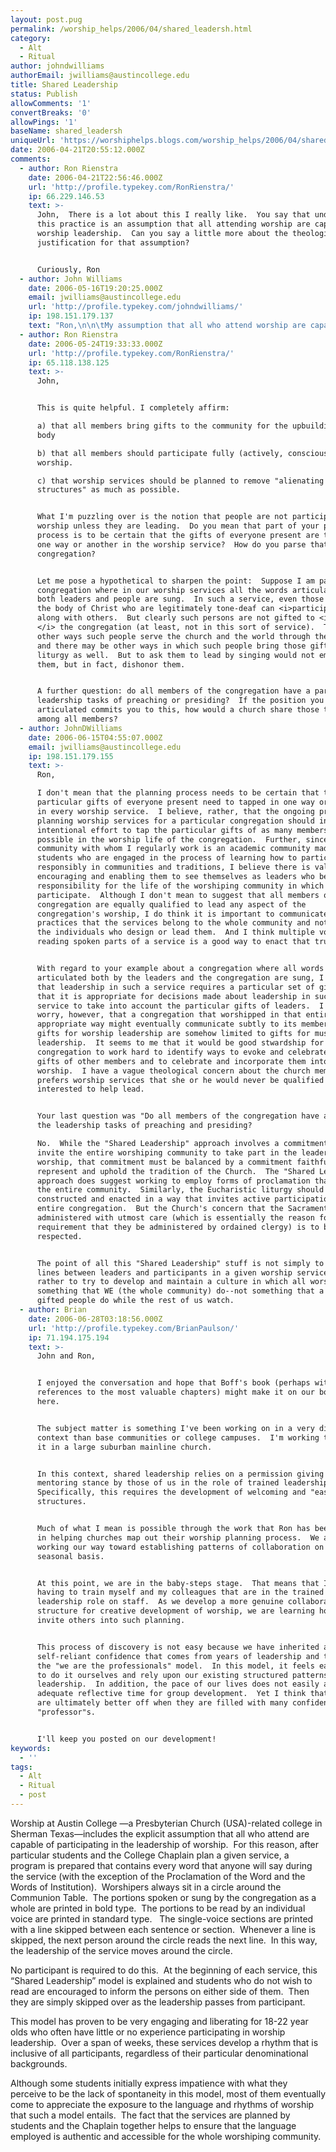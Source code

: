 ```yaml
---
layout: post.pug
permalink: /worship_helps/2006/04/shared_leadersh.html 
category:
  - Alt
  - Ritual
author: johndwilliams
authorEmail: jwilliams@austincollege.edu
title: Shared Leadership
status: Publish
allowComments: '1'
convertBreaks: '0'
allowPings: '1'
baseName: shared_leadersh
uniqueUrl: 'https://worshiphelps.blogs.com/worship_helps/2006/04/shared_leadersh.html '
date: 2006-04-21T20:55:12.000Z
comments:
  - author: Ron Rienstra
    date: 2006-04-21T22:56:46.000Z
    url: 'http://profile.typekey.com/RonRienstra/'
    ip: 66.229.146.53
    text: >-
      John,  There is a lot about this I really like.  You say that undergirding
      this practice is an assumption that all attending worship are capable of
      worship leadership.  Can you say a little more about the theological
      justification for that assumption?


      Curiously, Ron
  - author: John Williams
    date: 2006-05-16T19:20:25.000Z
    email: jwilliams@austincollege.edu
    url: 'http://profile.typekey.com/johndwilliams/'
    ip: 198.151.179.137
    text: "Ron,\n\n\tMy assumption that all who attend worship are capable of worship leadership is very much influenced by Leonardo Boff, and particularly his book, Ecclesiogenesis (Maryknoll. NY: Orbis Books, 1986).  That book is a theological reflection on the Brazilian “Basic Communities” that arose in the 1970s and 1980s. I believe Boff articulates some significant insights about the nature of the church that are relevant for a faith community that has arisen out of the life of a church-related college.\n\n\tOf particular interest in this context are two statements from the book.  On page 4, Boff asserts that “Christian life in the basic communities is characterized by the absence of alienating structures…”   In the context of the life of a faith community on a college campus, this statement suggests that “alienating structures” should be avoided if at all possible.  We should try not to create situations in which we tell any students that they are not qualified to participate in worship leadership.  One way to do that is to maintain a distinction between liturgists (those who plan worship) and worship leaders.  Care should be taken to ensure that worship services are carefully planned, authentic to the community, and self-consciously and appropriately reflective of the tradition of the Church.  And I argue that part of that care, authenticity, and responsibility to the tradition is the implicit assumption that all members of the community bring gifts to worship.    \n \n\tOn page 27, Boff states that “Charism…may be understood as each person’s own function in the community as a form of manifestation of the Spirit within the community for the community.”  Although such spiritual gifts are by no means limited to worship leadership, the careful structuring of worship services so that all participants may play a role in leadership reinforces the notion that all members of the community have been given gifts by God to be used to “serve on another” (I Peter 4:10).\n\n\tThree more quotes from Boff that are interesting in this context:\n\t“A community in which the routes of participation are cut off…cannot pretend to the name of community” (36).\n\n\t“As the basic communities grow, they themselves provide more and more of the services that meet their needs” (62).\n\n\t“By baptism an entire people becomes priestly” (69).\n\n\tAt Pentecost, it didn’t sound like one or a few people talking.  There were as many voices as there were people present.  Services in our communities should include a similar variety of voices.\n\nJDW"
  - author: Ron Rienstra
    date: 2006-05-24T19:33:33.000Z
    url: 'http://profile.typekey.com/RonRienstra/'
    ip: 65.118.138.125
    text: >-
      John,


      This is quite helpful. I completely affirm: 

      a) that all members bring gifts to the community for the upbuilding of the
      body

      b) that all members should participate fully (actively, consciously) in
      worship.

      c) that worship services should be planned to remove "alienating
      structures" as much as possible.


      What I'm puzzling over is the notion that people are not participating in
      worship unless they are leading.  Do you mean that part of your planning
      process is to be certain that the gifts of everyone present are tapped in
      one way or another in the worship service?  How do you parse that out as a
      congregation?


      Let me pose a hypothetical to sharpen the point:  Suppose I am part of a
      congregation where in our worship services all the words articulated by
      both leaders and people are sung.  In such a service, even those few among
      the body of Christ who are legitimately tone-deaf can <i>participate </i>
      along with others.  But clearly such persons are not gifted to <i>lead
      </i> the congregation (at least, not in this sort of service).  There are
      other ways such people serve the church and the world through their gifts,
      and there may be other ways in which such people bring those gifts to the
      liturgy as well.  But to ask them to lead by singing would not empower
      them, but in fact, dishonor them.  


      A further question: do all members of the congregation have a part in the
      leadership tasks of preaching or presiding?  If the position you've
      articulated commits you to this, how would a church share those tasks
      among all members?
  - author: JohnDWilliams
    date: 2006-06-15T04:55:07.000Z
    email: jwilliams@austincollege.edu
    ip: 198.151.179.155
    text: >-
      Ron,

      I don't mean that the planning process needs to be certain that the
      particular gifts of everyone present need to tapped in one way or another
      in every worship service.  I believe, rather, that the ongoing process of
      planning worship services for a particular congregation should include
      intentional effort to tap the particular gifts of as many members as
      possible in the worship life of the congregation.  Further, since the
      community with whom I regularly work is an academic community made up of
      students who are engaged in the process of learning how to participate
      responsibly in communities and traditions, I believe there is value in
      encouraging and enabling them to see themselves as leaders who bear some
      responsibility for the life of the worshiping community in which they
      participate.  Although I don't mean to suggest that all members of a
      congregation are equally qualified to lead any aspect of the
      congregation's worship, I do think it is important to communicate by our
      practices that the services belong to the whole community and not just to
      the individuals who design or lead them.  And I think multiple voices
      reading spoken parts of a service is a good way to enact that truth.


      With regard to your example about a congregation where all words
      articulated both by the leaders and the congregation are sung, I agree
      that leadership in such a service requires a particular set of gifts and
      that it is appropriate for decisions made about leadership in such a
      service to take into account the particular gifts of leaders.  I would
      worry, however, that a congregation that worshipped in that entirely
      appropriate way might eventually communicate subtly to its members that
      gifts for worship leadership are somehow limited to gifts for music
      leadership.  It seems to me that it would be good stwardship for such a
      congregation to work hard to identify ways to evoke and celebrate other
      gifts of other members and to celebrate and incorporate them into
      worship.  I have a vague theological concern about the church member who
      prefers worship services that she or he would never be qualified or
      interested to help lead.


      Your last question was "Do all members of the congregation have a part in
      the leadership tasks of preaching and presiding?

      No.  While the "Shared Leadership" approach involves a commitment to
      invite the entire worshiping community to take part in the leadership of
      worship, that commitment must be balanced by a commitment faithfully to
      represent and uphold the tradition of the Church.  The "Shared Leadership"
      approach does suggest working to employ forms of proclamation that engage
      the entire community.  Similarly, the Eucharistic liturgy should be
      constructed and enacted in a way that invites active participation by the
      entire congregation.  But the Church's concern that the Sacraments be
      administered with utmost care (which is essentially the reason for the
      requirement that they be administered by ordained clergy) is to be
      respected.


      The point of all this "Shared Leadership" stuff is not simply to blur the
      lines between leaders and participants in a given worship service.  It is
      rather to try to develop and maintain a culture in which all worship is
      something that WE (the whole community) do--not something that a couple
      gifted people do while the rest of us watch.
  - author: Brian
    date: 2006-06-28T03:18:56.000Z
    url: 'http://profile.typekey.com/BrianPaulson/'
    ip: 71.194.175.194
    text: >-
      John and Ron,


      I enjoyed the conversation and hope that Boff's book (perhaps with
      references to the most valuable chapters) might make it on our book list
      here.


      The subject matter is something I've been working on in a very different
      context than base communities or college campuses.  I'm working to apply
      it in a large suburban mainline church.


      In this context, shared leadership relies on a permission giving and
      mentoring stance by those of us in the role of trained leadership. 
      Specifically, this requires the development of welcoming and "easy entry"
      structures.


      Much of what I mean is possible through the work that Ron has been doing
      in helping churches map out their worship planning process.  We are
      working our way toward establishing patterns of collaboration on a
      seasonal basis.  


      At this point, we are in the baby-steps stage.  That means that I am
      having to train myself and my colleagues that are in the trained
      leadership role on staff.  As we develop a more genuine collaborative
      structure for creative development of worship, we are learning how we can
      invite others into such planning.


      This process of discovery is not easy because we have inherited a the
      self-reliant confidence that comes from years of leadership and training -
      the "we are the professionals" model.  In this model, it feels easier just
      to do it ourselves and rely upon our existing structured patterns for
      leadership.  In addition, the pace of our lives does not easily afford
      adequate reflective time for group development.  Yet I think that churches
      are ultimately better off when they are filled with many confident
      "professor"s.


      I'll keep you posted on our development!
keywords:
  - ''
tags:
  - Alt
  - Ritual
  - post
---
```

Worship at Austin College —a Presbyterian Church (USA)-related college in Sherman Texas—includes the explicit assumption that all who attend are capable of participating in the leadership of worship.  For this reason, after particular students and the College Chaplain plan a given service, a program is prepared that contains every word that anyone will say during the service (with the exception of the Proclamation of the Word and the Words of Institution).  Worshipers always sit in a circle around the Communion Table.  The portions spoken or sung by the congregation as a whole are printed in bold type.  The portions to be read by an individual voice are printed in standard type.   The single-voice sections are printed with a line skipped between each sentence or section.  Whenever a line is skipped, the next person around the circle reads the next line.  In this way, the leadership of the service moves around the circle.

No participant is required to do this.  At the beginning of each service, this “Shared Leadership” model is explained and students who do not wish to read are encouraged to inform the persons on either side of them.  Then they are simply skipped over as the leadership passes from participant.

This model has proven to be very engaging and liberating for 18-22 year olds who often have little or no experience participating in worship leadership.  Over a span of weeks, these services develop a rhythm that is inclusive of all participants, regardless of their particular denominational backgrounds.

Although some students initially express impatience with what they perceive to be the lack of spontaneity in this model, most of them eventually come to appreciate the exposure to the language and rhythms of worship that such a model entails.  The fact that the services are planned by students and the Chaplain together helps to ensure that the language employed is authentic and accessible for the whole worshiping community.